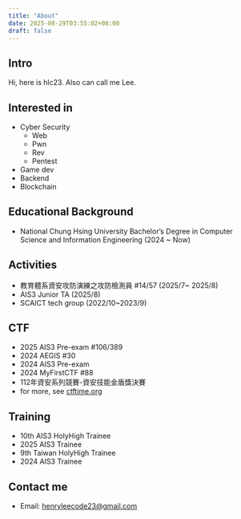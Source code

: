 ```yaml
---
title: "About"
date: 2025-08-29T03:55:02+08:00
draft: false
---
```


## Intro

Hi, here is hlc23. Also can call me Lee.

## Interested in

- Cyber Security
    - Web
    - Pwn
    - Rev
    - Pentest
- Game dev
- Backend
- Blockchain

## Educational Background

- National Chung Hsing University Bachelor’s Degree in Computer Science and Information Engineering (2024 ~ Now)

## Activities
- 教育體系資安攻防演練之攻防檢測員  #14/57 (2025/7~ 2025/8)
- AIS3 Junior TA (2025/8)
- SCAICT tech group (2022/10~2023/9)

## CTF
- 2025 AIS3 Pre-exam #106/389
- 2024 AEGIS #30
- 2024 AIS3 Pre-exam
- 2024 MyFirstCTF #88
- 112年資安系列競賽-資安技能金盾獎決賽
- for more, see [ctftime.org](https://ctftime.org/user/206501)

## Training 
- 10th AIS3 HolyHigh Trainee 
- 2025 AIS3 Trainee
- 9th Taiwan HolyHigh Trainee
- 2024 AIS3 Trainee

## Contact me

- Email: [henryleecode23@gmail.com](mailto:henryleecode23@gmail.com)
